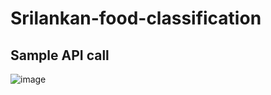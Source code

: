 # Srilankan-food-classification

## Sample API call
![image](https://user-images.githubusercontent.com/50689021/214321781-5dd6b432-fa4f-4a9a-a598-fbc298eb9ff8.png)
